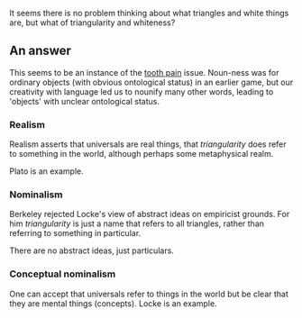 
It seems there is no problem thinking about what triangles and white things are, 
but what of triangularity and whiteness?

## An answer

This seems to be an instance of the [tooth pain](/docs/phil/situations/toothpain.qmd) 
issue. Noun-ness was for ordinary objects (with obvious ontological status) in 
an earlier game, but our creativity with language led us to nounify many other 
words, leading to 'objects' with unclear ontological status.

### Realism

Realism asserts that universals are real things, that *triangularity* does refer 
to something in the world, although perhaps some metaphysical realm.

Plato is an example.

### Nominalism

Berkeley rejected Locke's view of abstract ideas on empiricist grounds. For him 
*triangularity* is just a name that refers to all triangles, rather than 
referring to something in particular.

There are no abstract ideas, just particulars.

### Conceptual nominalism

One can accept that universals refer to things in the world but be clear that 
they are mental things (concepts). Locke is an example.
